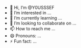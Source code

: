 - 👋 Hi, I’m @Y0USSSEF
- 👀 I’m interested in ...
- 🌱 I’m currently learning ...
- 💞️ I’m looking to collaborate on ...
- 📫 How to reach me ...
- 😄 Pronouns: ...
- ⚡ Fun fact: ...

<!---
Y0USSSEF/Y0USSSEF is a ✨ special ✨ repository because its `README.md` (this file) appears on your GitHub profile.
You can click the Preview link to take a look at your changes.
--->
